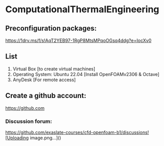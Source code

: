 # ComputationalThermalEngineering

## Preconfiguration packages:
https://1drv.ms/f/s!AqT2YEB97-1RgP8MtsMPqoOGsq4ddg?e=IocXv0

## List
1. Virtual Box [to create virtual machines]
2. Operating System: Ubuntu 22.04 [Install OpenFOAMv2306 & Octave]
3. AnyDesk [For remote access]

## Create a github account:
https://github.com

### Discussion forum:
https://github.com/exaslate-courses/cfd-openfoam-b1/discussions![Uploading image.png…]()
